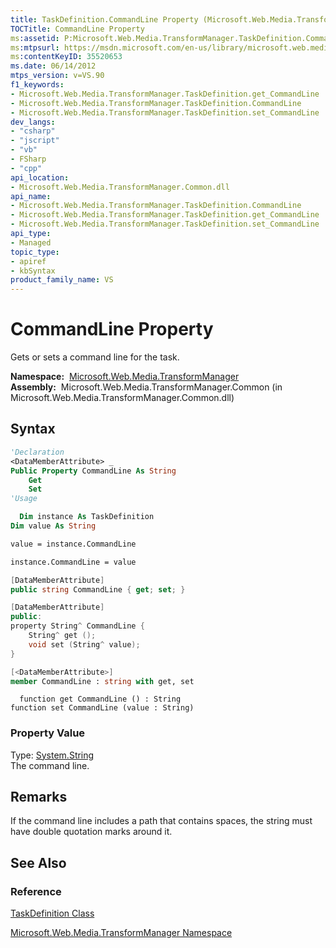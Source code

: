 ```yaml
---
title: TaskDefinition.CommandLine Property (Microsoft.Web.Media.TransformManager)
TOCTitle: CommandLine Property
ms:assetid: P:Microsoft.Web.Media.TransformManager.TaskDefinition.CommandLine
ms:mtpsurl: https://msdn.microsoft.com/en-us/library/microsoft.web.media.transformmanager.taskdefinition.commandline(v=VS.90)
ms:contentKeyID: 35520653
ms.date: 06/14/2012
mtps_version: v=VS.90
f1_keywords:
- Microsoft.Web.Media.TransformManager.TaskDefinition.get_CommandLine
- Microsoft.Web.Media.TransformManager.TaskDefinition.CommandLine
- Microsoft.Web.Media.TransformManager.TaskDefinition.set_CommandLine
dev_langs:
- "csharp"
- "jscript"
- "vb"
- FSharp
- "cpp"
api_location:
- Microsoft.Web.Media.TransformManager.Common.dll
api_name:
- Microsoft.Web.Media.TransformManager.TaskDefinition.CommandLine
- Microsoft.Web.Media.TransformManager.TaskDefinition.get_CommandLine
- Microsoft.Web.Media.TransformManager.TaskDefinition.set_CommandLine
api_type:
- Managed
topic_type:
- apiref
- kbSyntax
product_family_name: VS
---
```


# CommandLine Property

Gets or sets a command line for the task.

**Namespace:**  [Microsoft.Web.Media.TransformManager](microsoft-web-media-transformmanager-namespace.md)  
**Assembly:**  Microsoft.Web.Media.TransformManager.Common (in Microsoft.Web.Media.TransformManager.Common.dll)

## Syntax

```vb
'Declaration
<DataMemberAttribute> _
Public Property CommandLine As String
    Get
    Set
'Usage

  Dim instance As TaskDefinition
Dim value As String

value = instance.CommandLine

instance.CommandLine = value
```

```csharp
[DataMemberAttribute]
public string CommandLine { get; set; }
```

```cpp
[DataMemberAttribute]
public:
property String^ CommandLine {
    String^ get ();
    void set (String^ value);
}
```

``` fsharp
[<DataMemberAttribute>]
member CommandLine : string with get, set
```

```jscript
  function get CommandLine () : String
function set CommandLine (value : String)
```

### Property Value

Type: [System.String](https://msdn.microsoft.com/library/s1wwdcbf)  
The command line.  

## Remarks

If the command line includes a path that contains spaces, the string must have double quotation marks around it.

## See Also

### Reference

[TaskDefinition Class](taskdefinition-class-microsoft-web-media-transformmanager.md)

[Microsoft.Web.Media.TransformManager Namespace](microsoft-web-media-transformmanager-namespace.md)

